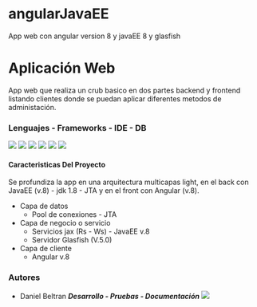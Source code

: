 # angularJavaEE
App web con angular version 8 y javaEE 8 y glasfish

# Aplicación Web 
App web que realiza un crub basico en dos partes backend y frontend listando clientes donde se puedan aplicar diferentes metodos de administación.
### Lenguajes - Frameworks - IDE - DB
![](https://img.shields.io/badge/Angular-DD0031?style=for-the-badge&logo=angular&logoColor=white) ![](https://img.shields.io/badge/MySQL-005C84?style=for-the-badge&logo=mysql&logoColor=white) ![](https://img.shields.io/badge/Java-ED8B00?style=for-the-badge&logo=java&logoColor=white) ![](https://img.shields.io/badge/Visual_Studio_Code-0078D4?style=for-the-badge&logo=visual%20studio%20code&logoColor=white) ![](https://img.shields.io/badge/GitHub-100000?style=for-the-badge&logo=github&logoColor=white) ![](https://img.shields.io/badge/apache%20netbeans-1B6AC6?style=for-the-badge&logo=apache%20netbeans%20IDE&logoColor=white) 

#### Caracteristicas Del Proyecto
Se profundiza la app en una arquitectura multicapas light, en el back con JavaEE (v.8) - jdk 1.8 - JTA y en el front con Angular (v.8).

+ Capa de datos
    + Pool de conexiones - JTA
+ Capa de negocio o servicio
    + Servicios jax (Rs - Ws) - JavaEE v.8
    + Servidor Glasfish (V.5.0)
+ Capa de cliente
    + Angular v.8
### Autores

* Daniel Beltran  ***Desarrollo - Pruebas - Documentación***
![](https://img.shields.io/github/stars/GenserBeltran?style=social)
